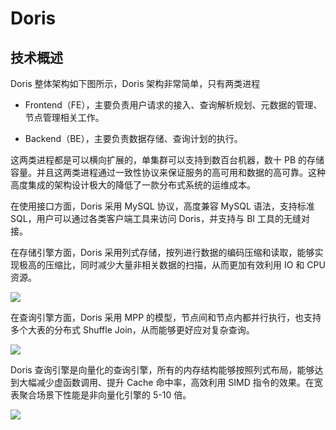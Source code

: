 # Doris

## 技术概述

Doris 整体架构如下图所示，Doris 架构非常简单，只有两类进程

- Frontend（FE），主要负责用户请求的接入、查询解析规划、元数据的管理、节点管理相关工作。

- Backend（BE），主要负责数据存储、查询计划的执行。

这两类进程都是可以横向扩展的，单集群可以支持到数百台机器，数十 PB 的存储容量。并且这两类进程通过一致性协议来保证服务的高可用和数据的高可靠。这种高度集成的架构设计极大的降低了一款分布式系统的运维成本。

在使用接口方面，Doris 采用 MySQL 协议，高度兼容 MySQL 语法，支持标准 SQL，用户可以通过各类客户端工具来访问 Doris，并支持与 BI 工具的无缝对接。

在存储引擎方面，Doris 采用列式存储，按列进行数据的编码压缩和读取，能够实现极高的压缩比，同时减少大量非相关数据的扫描，从而更加有效利用 IO 和 CPU 资源。

![](https://dev-to-uploads.s3.amazonaws.com/uploads/articles/mnz20ae3s23vv3e9ltmi.png)

在查询引擎方面，Doris 采用 MPP 的模型，节点间和节点内都并行执行，也支持多个大表的分布式 Shuffle Join，从而能够更好应对复杂查询。

![](https://dev-to-uploads.s3.amazonaws.com/uploads/articles/vjlmumwyx728uymsgcw0.png)

Doris 查询引擎是向量化的查询引擎，所有的内存结构能够按照列式布局，能够达到大幅减少虚函数调用、提升 Cache 命中率，高效利用 SIMD 指令的效果。在宽表聚合场景下性能是非向量化引擎的 5-10 倍。

![](https://dev-to-uploads.s3.amazonaws.com/uploads/articles/ck2m3kbnodn28t28vphp.png)
